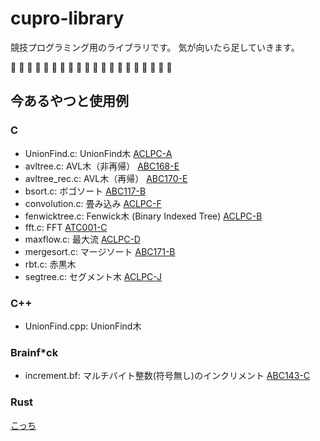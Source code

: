 # cupro-library
競技プログラミング用のライブラリです。
気が向いたら足していきます。

:beer: :sushi: :sushi: :sushi: :sushi: :sushi: :sushi: :sushi: :sushi: :beer:
:beer: :sushi: :sushi: :sushi: :sushi: :sushi: :sushi: :sushi: :sushi: :beer:

## 今あるやつと使用例
### C

- UnionFind.c: UnionFind木
  [ACLPC-A](https://atcoder.jp/contests/practice2/submissions/16756037 "ACLPC-A")
- avltree.c: AVL木（非再帰）
  [ABC168-E](https://atcoder.jp/contests/abc168/submissions/18408309 "ABC168-E")
- avltree_rec.c: AVL木（再帰）
  [ABC170-E](https://atcoder.jp/contests/abc170/submissions/18486172 "ABC170-E")
- bsort.c: ボゴソート
  [ABC117-B](https://atcoder.jp/contests/abc117/submissions/18804127 "ABC117-B")
- convolution.c: 畳み込み
  [ACLPC-F](https://atcoder.jp/contests/practice2/submissions/16657155 "ACLPC-F")
- fenwicktree.c: Fenwick木 (Binary Indexed Tree)
  [ACLPC-B](https://atcoder.jp/contests/practice2/submissions/18799662 "ACLPC-B")
- fft.c: FFT
  [ATC001-C](https://atcoder.jp/contests/atc001/submissions/14057374 "ATC001-C")
- maxflow.c: 最大流
  [ACLPC-D](https://atcoder.jp/contests/practice2/submissions/17062477 "ACLPC-D")
- mergesort.c: マージソート
  [ABC171-B](https://atcoder.jp/contests/abc171/submissions/18804407 "ABC171-B")
- rbt.c: 赤黒木
- segtree.c: セグメント木
  [ACLPC-J](https://atcoder.jp/contests/practice2/submissions/16791514 "ACLPC-J")

### C++
- UnionFind.cpp: UnionFind木

### Brainf*ck

- increment.bf: マルチバイト整数(符号無し)のインクリメント
  [ABC143-C](https://atcoder.jp/contests/abc143/submissions/18804658 "ABC143-C")

### Rust
  [こっち](https://github.com/cupro29/cuprolib_rs "cuprolib-rs")
